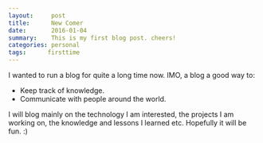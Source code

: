 ```yaml
---
layout:     post
title:      New Comer
date:       2016-01-04
summary:    This is my first blog post. cheers!
categories: personal
tags:      firsttime
---
```


I wanted to run a blog for quite a long time now. IMO, a blog a good way to: 

* Keep track of knowledge.
* Communicate with people around the world.

I will blog mainly on the technology I am interested, the projects I am working on, the knowledge and lessons I learned etc. Hopefully it will be fun. :)
